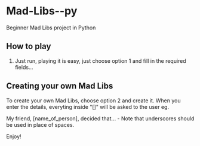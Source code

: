 # Mad-Libs--py
Beginner Mad Libs project in Python

## How to play
1. Just run, playing it is easy, just choose option 1 and fill in the required fields...

## Creating your own Mad Libs
To create your own Mad Libs, choose option 2 and create it. When you enter the details, everyting inside "[]" will be asked to the user eg.

My friend, [name_of_person], decided that... - Note that underscores should be used in place of spaces.

Enjoy!
